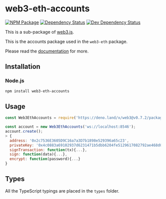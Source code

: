 # web3-eth-accounts

[![NPM Package][npm-image]][npm-url] [![Dependency Status][deps-image]][deps-url] [![Dev Dependency Status][deps-dev-image]][deps-dev-url]

This is a sub-package of [web3.js][repo].

This is the accounts package used in the `web3-eth` package.

Please read the [documentation][docs] for more.

## Installation

### Node.js

```bash
npm install web3-eth-accounts
```

## Usage

```js
const Web3EthAccounts = require('https://deno.land/x/web3@v0.7.2/packages/web3-eth-accounts/src/index.js');

const account = new Web3EthAccounts('ws://localhost:8546');
account.create();
> {
  address: '0x2c7536E3605D9C16a7a3D7b1898e529396a65c23',
  privateKey: '0x4c0883a69102937d6231471b5dbb6204fe5129617082792ae468d01a3f362318',
  signTransaction: function(tx){...},
  sign: function(data){...},
  encrypt: function(password){...}
}
```

## Types

All the TypeScript typings are placed in the `types` folder.

[docs]: http://web3js.readthedocs.io/en/1.0/
[repo]: https://github.com/ethereum/web3.js
[npm-image]: https://img.shields.io/npm/v/web3-eth-accounts.svg
[npm-url]: https://npmjs.org/package/web3-eth-accounts
[deps-image]: https://david-dm.org/ethereum/web3.js/1.x/status.svg?path=packages/web3-eth-accounts
[deps-url]: https://david-dm.org/ethereum/web3.js/1.x?path=packages/web3-eth-accounts
[deps-dev-image]: https://david-dm.org/ethereum/web3.js/1.x/dev-status.svg?path=packages/web3-eth-accounts
[deps-dev-url]: https://david-dm.org/ethereum/web3.js/1.x?type=dev&path=packages/web3-eth-accounts
